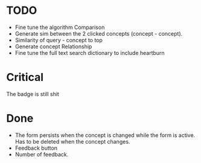 # TODO

* Fine tune the algorithm Comparison
* Generate sim between the 2 clicked concepts (concept - concept).
* Similarity of query - concept to top
* Generate concept Relationship
* Fine tune the full text search dictionary to include heartburn

# Critical
The badge is still shit


# Done
* The form persists when the concept is changed while the form is active.
    Has to be deleted when the concept changes.
* Feedback button
* Number of feedback.